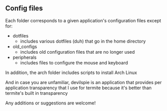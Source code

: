 ## Config files

Each folder corresponds to a given application's configuration files except for:

* dotfiles
    * includes various dotfiles (duh) that go in the home directory
* old_configs
    * includes old configuration files that are no longer used
* peripherals
    * includes files to configure the mouse and keyboard

In addition, the arch folder includes scripts to install Arch Linux

And in case you are unfamiliar, devilspie is an application that provides per application transparency that I use for termite because it's better than termite's built in transparency

Any additions or suggestions are welcome!
